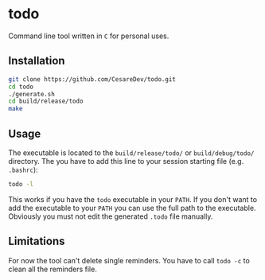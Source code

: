 # todo

Command line tool written in `C` for personal uses.

## Installation

```bash
git clone https://github.com/CesareDev/todo.git
cd todo
./generate.sh
cd build/release/todo
make
```

## Usage

The executable is located to the `build/release/todo/` or `build/debug/todo/` directory. The you have to add this line to your session starting file (e.g. `.bashrc`):

```bash
todo -l
```

This works if you have the `todo` executable in your `PATH`. If you don't want to add the executable to your `PATH` you can use the full path to the executable. Obviously you must not edit the generated `.todo` file manually.

## Limitations

For now the tool can't delete single reminders. You have to call `todo -c` to clean all the reminders file.
